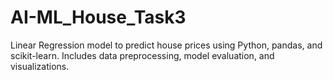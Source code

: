 # AI-ML_House_Task3
Linear Regression model to predict house prices using Python, pandas, and scikit-learn. Includes data preprocessing, model evaluation, and visualizations.
